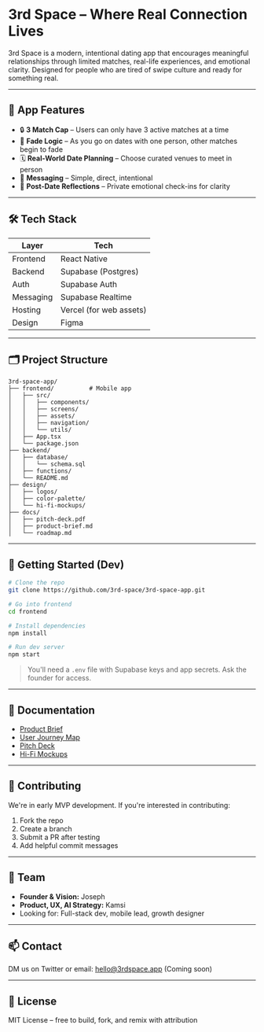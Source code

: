 # 3rd Space – Where Real Connection Lives

3rd Space is a modern, intentional dating app that encourages meaningful relationships through limited matches, real-life experiences, and emotional clarity. Designed for people who are tired of swipe culture and ready for something real.

---

## 📱 App Features

- 🔒 **3 Match Cap** – Users can only have 3 active matches at a time
- 🧭 **Fade Logic** – As you go on dates with one person, other matches begin to fade
- 🗓 **Real-World Date Planning** – Choose curated venues to meet in person
- 💬 **Messaging** – Simple, direct, intentional
- 🧠 **Post-Date Reflections** – Private emotional check-ins for clarity

---

## 🛠️ Tech Stack

| Layer         | Tech                  |
|---------------|------------------------|
| Frontend      | React Native           |
| Backend       | Supabase (Postgres)    |
| Auth          | Supabase Auth          |
| Messaging     | Supabase Realtime      |
| Hosting       | Vercel (for web assets)|
| Design        | Figma                  |

---

## 🗂️ Project Structure

```
3rd-space-app/
├── frontend/          # Mobile app
│   ├── src/          
│   │   ├── components/
│   │   ├── screens/
│   │   ├── assets/
│   │   ├── navigation/
│   │   └── utils/
│   ├── App.tsx
│   └── package.json
├── backend/           
│   ├── database/
│   │   └── schema.sql
│   ├── functions/
│   └── README.md
├── design/            
│   ├── logos/
│   ├── color-palette/
│   └── hi-fi-mockups/
├── docs/              
│   ├── pitch-deck.pdf
│   ├── product-brief.md
│   └── roadmap.md
```

---

## 🚀 Getting Started (Dev)

```bash
# Clone the repo
git clone https://github.com/3rd-space/3rd-space-app.git

# Go into frontend
cd frontend

# Install dependencies
npm install

# Run dev server
npm start
```

> You'll need a `.env` file with Supabase keys and app secrets. Ask the founder for access.

---

## 📄 Documentation

- [Product Brief](docs/product-brief.md)
- [User Journey Map](docs/journey-map.pdf)
- [Pitch Deck](docs/pitch-deck.pdf)
- [Hi-Fi Mockups](design/hi-fi-mockups/)

---

## 🤝 Contributing

We're in early MVP development. If you're interested in contributing:
1. Fork the repo
2. Create a branch
3. Submit a PR after testing
4. Add helpful commit messages

---

## 👥 Team

- **Founder & Vision:** Joseph  
- **Product, UX, AI Strategy:** Kamsi  
- Looking for: Full-stack dev, mobile lead, growth designer

---

## 📫 Contact

DM us on Twitter or email: hello@3rdspace.app (Coming soon)

---

## 🪪 License

MIT License – free to build, fork, and remix with attribution

